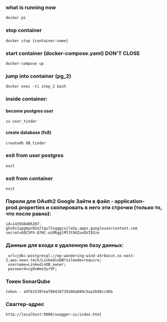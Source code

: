 ### what is running now
```shell
docker ps
```

### stop container
```shell
docker stop {container-name}
```

### start container (docker-compose.yaml) DON'T CLOSE
```shell
docker-compose up
```

### jump into container (pg_2)
```shell
docker exec -ti step_2 bash
```

### inside container:

#### become postgres user
```shell
su user_tinder
```

#### create database (fs8)
```shell
createdb DB_tinder
```

### exit from user postgres
```shell
exit
```

### exit from container
```shell
exit
```

### Пароли для OAuth2  Google Зайти в файл - application-prod.properties и скопировать в него эти строчки (только то, что после равно): 
```
id=143568406207-ghs0s1apg6pn92a71qu72vgqgcojla5p.apps.googleusercontent.com
secret=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
```
### Данные для входа в удаленную базу данных:
```
 url=jdbc:postgresql://ep-wandering-wind-a5r8acut.us-east-2.aws.neon.tech/LinkedinDB?sslmode=require;
 username=LinkedinDB_owner;
 password=cg9vWeo3yrVF;

```
### Токен SonarQube
```
token - a9f815397eaf09418739108a689c5aa2b98cc9bb

```

### Сваггер-адрес
```
http://localhost:9000/swagger-ui/index.html

```



